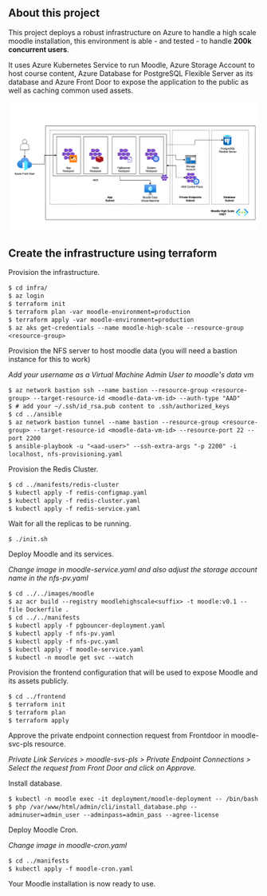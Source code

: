 ## About this project

This project deploys a robust infrastructure on Azure to handle a high scale moodle installation, this environment is able - and tested - to handle **200k concurrent users**.

It uses Azure Kubernetes Service to run Moodle, Azure Storage Account to host course content, Azure Database for PostgreSQL Flexible Server as its database and Azure Front Door to expose the application to the public as well as caching common used assets.

![Architecture](moodle-high-scale.png)

## Create the infrastructure using terraform

Provision the infrastructure.

```
$ cd infra/
$ az login
$ terraform init
$ terraform plan -var moodle-environment=production
$ terraform apply -var moodle-environment=production
$ az aks get-credentials --name moodle-high-scale --resource-group <resource-group>
```

Provision the NFS server to host moodle data (you will need a bastion instance for this to work)

_Add your username as a Virtual Machine Admin User to moodle's data vm_

```
$ az network bastion ssh --name bastion --resource-group <resource-group> --target-resource-id <moodle-data-vm-id> --auth-type "AAD"
$ # add your ~/.ssh/id_rsa.pub content to .ssh/authorized_keys
$ cd ../ansible
$ az network bastion tunnel --name bastion --resource-group <resource-group> --target-resource-id <moodle-data-vm-id> --resource-port 22 --port 2200
$ ansible-playbook -u "<aad-user>" --ssh-extra-args "-p 2200" -i localhost, nfs-provisioning.yaml
```

Provision the Redis Cluster.

```
$ cd ../manifests/redis-cluster
$ kubectl apply -f redis-configmap.yaml
$ kubectl apply -f redis-cluster.yaml
$ kubectl apply -f redis-service.yaml
```

Wait for all the replicas to be running.

```
$ ./init.sh
```

Deploy Moodle and its services.

_Change image in moodle-service.yaml and also adjust the storage account name in the nfs-pv.yaml_

```
$ cd ../../images/moodle
$ az acr build --registry moodlehighscale<suffix> -t moodle:v0.1 --file Dockerfile .
$ cd ../../manifests
$ kubectl apply -f pgbouncer-deployment.yaml
$ kubectl apply -f nfs-pv.yaml
$ kubectl apply -f nfs-pvc.yaml
$ kubectl apply -f moodle-service.yaml
$ kubectl -n moodle get svc --watch
```

Provision the frontend configuration that will be used to expose Moodle and its assets publicly.

```
$ cd ../frontend
$ terraform init
$ terraform plan
$ terraform apply
```

Approve the private endpoint connection request from Frontdoor in moodle-svc-pls resource.

_Private Link Services > moodle-svs-pls > Private Endpoint Connections > Select the request from Front Door and click on Approve._

Install database.

```
$ kubectl -n moodle exec -it deployment/moodle-deployment -- /bin/bash 
$ php /var/www/html/admin/cli/install_database.php --adminuser=admin_user --adminpass=admin_pass --agree-license
```

Deploy Moodle Cron.

_Change image in moodle-cron.yaml_

```
$ cd ../manifests
$ kubectl apply -f moodle-cron.yaml
```

Your Moodle installation is now ready to use.